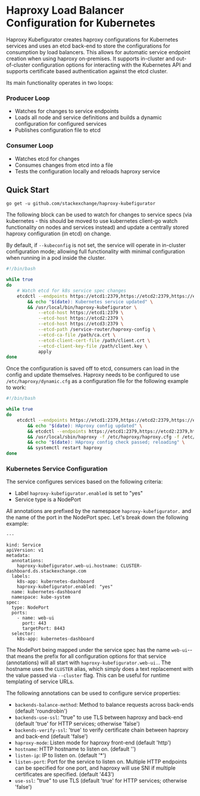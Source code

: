 # Haproxy Load Balancer Configuration for Kubernetes #

Haproxy Kubefigurator creates haproxy configurations for Kubernetes services and uses an etcd back-end to store the configurations for consumption by load balancers.  This allows for automatic service endpoint creation when using haproxy on-premises.  It supports in-cluster and out-of-cluster configuration options for interacting with the Kubernetes API and supports certificate based authentication against the etcd cluster.

Its main functionality operates in two loops:

### Producer Loop ###

* Watches for changes to service endpoints
* Loads all node and service definitions and builds a dynamic configuration for configured services
* Publishes configuration file to etcd

### Consumer Loop ###

* Watches etcd for changes
* Consumes changes from etcd into a file
* Tests the configuration locally and reloads haproxy service

## Quick Start ##

`go get -u github.com/stackexchange/haproxy-kubefigurator`

The following block can be used to watch for changes to service specs (via kubernetes - this should be moved to use kubernetes client-go watch functionality on nodes and services instead) and update a centrally stored haproxy configuration (in etcd) on change.

By default, if `--kubeconfig` is not set, the service will operate in in-cluster configuration mode; allowing full functionality with minimal configuration when running in a pod inside the cluster.

```bash
#!/bin/bash

while true
do
    # Watch etcd for k8s service spec changes
    etcdctl --endpoints https://etcd1:2379,https://etcd2:2379,https://etcd3:2379 watch -r /registry/services/specs > /dev/null \
        && echo "$(date): Kubernetes service updated" \
        && /usr/local/bin/haproxy-kubefigurator \
            --etcd-host https://etcd1:2379 \
            --etcd-host https://etcd2:2379 \
            --etcd-host https://etcd3:2379 \
            --etcd-path /service-router/haproxy-config \
            --etcd-ca-file /path/ca.crt \
            --etcd-client-cert-file /path/client.crt \
            --etcd-client-key-file /path/client.key \
            apply
done

```

Once the configuration is saved off to etcd, consumers can load in the config and update themselves.  Haproxy needs to be configured to use `/etc/haproxy/dynamic.cfg` as a configuration file for the following example to work:

```bash
#!/bin/bash

while true
do
    etcdctl --endpoints https://etcd1:2379,https://etcd2:2379,https://etcd3:2379 watch /stackexchange.com/haproxy-kubefigurator/config > /dev/null \
        && echo "$(date): HAproxy config updated" \
        && etcdctl --endpoints https://etcd1:2379,https://etcd2:2379,https://etcd3:2379 get /stackexchange.com/haproxy-kubefigurator/config > /etc/haproxy/dynamic.cfg \
        && /usr/local/sbin/haproxy -f /etc/haproxy/haproxy.cfg -f /etc/haproxy/dynamic.cfg -c -q \
        && echo "$(date): HAproxy config check passed; reloading" \
        && systemctl restart haproxy
done

```

### Kubernetes Service Configuration

The service configures services based on the following criteria:

* Label `haproxy-kubefigurator.enabled` is set to "yes"
* Service type is a NodePort

All annotations are prefixed by the namespace `haproxy-kubefigurator.` and the name of the port in the NodePort spec.  Let's break down the following example:

```
---

kind: Service
apiVersion: v1
metadata:
  annotations:
    haproxy-kubefigurator.web-ui.hostname: CLUSTER-dashboard.ds.stackexchange.com
  labels:
    k8s-app: kubernetes-dashboard
    haproxy-kubefigurator.enabled: "yes"
  name: kubernetes-dashboard
  namespace: kube-system
spec:
  type: NodePort
  ports:
    - name: web-ui
      port: 443
      targetPort: 8443
  selector:
    k8s-app: kubernetes-dashboard
```

The NodePort being mapped under the service spec has the name `web-ui`--that means the prefix for all configuration options for that service (annotations) will all start with `haproxy-kubefigurator.web-ui.`.  The hostname uses the `CLUSTER` alias, which simply does a text replacement with the value passed via `--cluster` flag.  This can be useful for runtime templating of service URLs.

The following annotations can be used to configure service properties:

* `backends-balance-method`: Method to balance requests across back-ends (default 'roundrobin')
* `backends-use-ssl`: "true" to use TLS between haproxy and back-end (default 'true' for HTTP services; otherwise 'false')
* `backends-verify-ssl`: 'true' to verify certificate chain between haproxy and back-end (default 'false')
* `haproxy-mode`: Listen mode for haproxy front-end (default 'http')
* `hostname`: HTTP hostname to listen on. (default '')
* `listen-ip`: IP to listen on. (default '*')
* `listen-port`: Port for the service to listen on.  Multiple HTTP endpoints can be specified for one port, and haproxy will use SNI if multiple certificates are specified. (default '443')
* `use-ssl`: "true" to use TLS (default 'true' for HTTP services; otherwise 'false')
